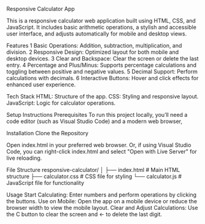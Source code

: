 Responsive Calculator App

This is a responsive calculator web application built using HTML, CSS, and JavaScript. It includes basic arithmetic operations, a stylish and accessible user interface, and adjusts automatically for mobile and desktop views.

Features
1 Basic Operations: Addition, subtraction, multiplication, and division.
2 Responsive Design: Optimized layout for both mobile and desktop devices.
3 Clear and Backspace: Clear the screen or delete the last entry.
4 Percentage and Plus/Minus: Supports percentage calculations and toggling between positive and negative values.
5 Decimal Support: Perform calculations with decimals.
6 Interactive Buttons: Hover and click effects for enhanced user experience.

Tech Stack
HTML:         Structure of the app.
CSS:          Styling and responsive layout.
JavaScript:   Logic for calculator operations.

Setup Instructions
Prerequisites
To run this project locally, you’ll need a code editor (such as Visual Studio Code) and a modern web browser,

Installation
Clone the Repository


Open index.html in your preferred web browser.
Or, if using Visual Studio Code, you can right-click index.html and select "Open with Live Server" for live reloading.

File Structure
responsive-calculator/
│
├── index.html         # Main HTML structure
├── calculator.css     # CSS file for styling
└── calculator.js      # JavaScript file for functionality



Usage
Start Calculating: Enter numbers and perform operations by clicking the buttons.
Use on Mobile: Open the app on a mobile device or reduce the browser width to view the mobile layout.
Clear and Adjust Calculations: Use the C button to clear the screen and ← to delete the last digit.
